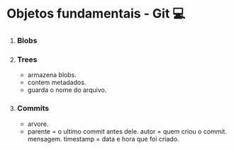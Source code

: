 # Objetos fundamentais - Git :computer:

1. ### Blobs

2. ### Trees

   - armazena blobs.
   - contem metadados.
   - guarda o nome do arquivo.

3. ### Commits

   - arvore.
   - parente = o ultimo commit antes dele.
     autor = quem criou o commit.
     mensagem.
     timestamp = data e hora que foi criado.

   